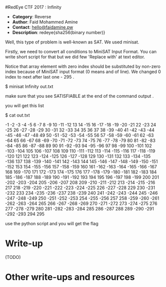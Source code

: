 #RedEye CTF 2017 : Infinity

* **Category**: Reverse <br>
* **Author**: Faid Mohammed Amine
* **Contact**: hello@faidamine.pw
* **Description**: redeye{sha256(binary number)}


Well, this type of problem is well-known as SAT.  We used minisat.

Firstly, we need to convert all conditions to MiniSAT Input Format. You can write short script for that but we did few 'Replace with' at text editor.

Notice that array element with zero index should be substituted by non-zero index because of MiniSAT input format (0 means and of line). We changed 0 index to next after last one - 295 .



$ minisat Infinity out.txt

make sure that you see SATISFIABLE at the end of the command output .

you will get this list

$ cat out.txt

 -1 -2 -3 -4 -5 6 -7 8 -9 10 -11 -12 13 14 -15 16 -17 -18 -19 -20 -21 22 -23 24 -25 26 -27 -28 -29 30 -31 32 -33 34 35 36 37 38 -39 -40 41 -42 -43 -44 -45 -46 -47 -48 49 50 -51 -52 -53 -54 -55 56 57 -58 -59 -60 -61 62 -63 -64 65 66 -67 68 -69 -70 -71 -72 -73 74 -75 76 -77 -78 -79 80 81 -82 -83 -84 -85 86 -87 -88 89 90 91 -92 -93 94 -95 -96 97 98 -99 100 -101 102 -103 -104 105 106 -107 108 109 110 -111 -112 113 -114 -115 -116 117 -118 -119 -120 121 122 123 -124 -125 126 -127 -128 129 130 -131 132 133 -134 -135 -136 137 138 -139 -140 -141 142 -143 144 145 -146 -147 -148 -149 -150 -151 -152 153 154 -155 -156 157 -158 -159 160 161 -162 -163 -164 -165 -166 -167 168 169 -170 171 172 -173 174 -175 176 177 -178 -179 -180 -181 182 -183 184 185 -186 -187 188 -189 190 -191 -192 193 194 195 196 -197 198 -199 200 201 -202 -203 -204 205 -206 -207 208 209 -210 -211 -212 213 -214 -215 -216 217 218 -219 -220 -221 -222 -223 -224 -225 226 -227 -228 229 230 -231 -232 233 234 -235 -236 -237 238 -239 240 241 -242 -243 -244 245 -246 -247 -248 -249 250 -251 -252 -253 254 -255 -256 257 258 -259 -260 -261 -262 -263 -264 265 266 -267 -268 -269 270 -271 -272 273 -274 -275 276 277 -278 -279 280 281 -282 -283 -284 285 286 -287 288 289 -290 -291 -292 -293 294 295


use the python script and you will get the flag


# Write-up 

(TODO)

# Other write-ups and resources

